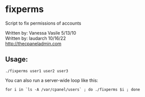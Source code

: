 # fixperms
Script to fix permissions of accounts

Written by: Vanessa Vasile 5/13/10<br/>
Written by: laudarch 10/16/22<br/>
http://thecpaneladmin.com<br/>

## Usage:
`./fixperms user1 user2 user3`

 You can also run a server-wide loop like this:

``for i in `ls -A /var/cpanel/users` ; do ./fixperms $i ; done``
